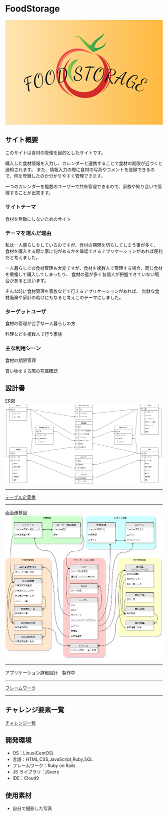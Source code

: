 # FoodStorage

![](https://github.com/Tt6588/FoodStorage/blob/main/app/assets/images/logo.PNG)

## サイト概要

このサイトは食材の管理を目的としたサイトです。

購入した食材情報を入力し、カレンダーと連携することで食材の期限が近づくと通知されます。
また、情報入力の際に食材の写真やコメントを登録できるので、何を登録したのか分かりやすく管理できます。

一つのカレンダーを複数のユーザーで共有管理できるので、家族や知り合いで管理することが出来ます。

### サイトテーマ

食材を無駄にしないためのサイト

### テーマを選んだ理由

私は一人暮らしをしているのですが、食材の期限を切らしてしまう事が多く、
食材を購入する際に家に何があるかを確認できるアプリケーションがあれば便利だと考えました。

一人暮らしでの食材管理も大変ですが、食材を複数人で管理する場合、同じ食材を重複して購入してしまったり、
食材の量が多く各個人が把握できていない場合があると思います。

そんな時に食材管理を家族などで行えるアプリケーションがあれば、
無駄な食材廃棄や家計の助けにもなると考えこのテーマにしました。

### ターゲットユーザ

食材の管理が苦手な一人暮らしの方

料理などを複数人で行う家族

### 主な利用シーン

食材の期限管理

買い物をする際の在庫確認

## 設計書

ER図
![](https://github.com/Tt6588/FoodStorage/blob/main/app/assets/images/ER.png)
______

[テーブル定義書](https://docs.google.com/spreadsheets/d/10FmZDkOiWIvb3mdCN1hfG8qYrdeHzf3wynwkFd6s2ow/edit?usp=sharing)
______

画面遷移図
![](https://github.com/Tt6588/FoodStorage/blob/main/app/assets/images/画面遷移図.png)
______

アプリケーション詳細設計　製作中
______

[フレームワーク](/app/assets/images/WF.pdf)
______


## チャレンジ要素一覧

[チャレンジ一覧](https://docs.google.com/spreadsheets/d/1j7nV8Pv3BNf1XQk1V-Gi0-xEBTy8bwMZgm4S3PuvNp4/edit?usp=sharing)

## 開発環境

- OS：Linux(CentOS)
- 言語：HTML,CSS,JavaScript,Ruby,SQL
- フレームワーク：Ruby on Rails
- JS ライブラリ：jQuery
- IDE：Cloud9

## 使用素材

- 自分で撮影した写真
